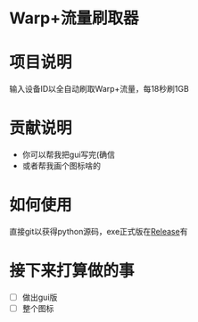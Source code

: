 # Warp+流量刷取器

# 项目说明
输入设备ID以全自动刷取Warp+流量，每18秒刷1GB

# 贡献说明
- 你可以帮我把gui写完(确信
- 或者帮我画个图标啥的

# 如何使用
直接git以获得python源码，exe正式版在[Release](https://github.com/ZeroWolf233/free-warp-plus/releases)有

# 接下来打算做的事
- [ ] 做出gui版
- [ ] 整个图标